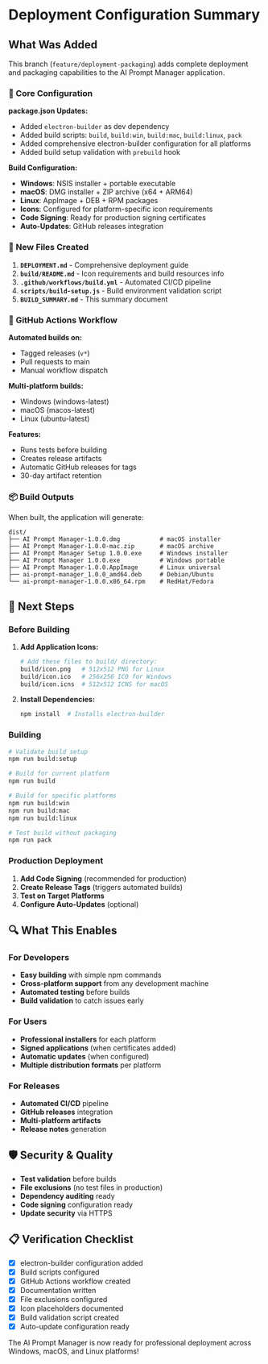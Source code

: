 # Deployment Configuration Summary

## What Was Added

This branch (`feature/deployment-packaging`) adds complete deployment and packaging capabilities to the AI Prompt Manager application.

### 🔧 Core Configuration

**package.json Updates:**
- Added `electron-builder` as dev dependency
- Added build scripts: `build`, `build:win`, `build:mac`, `build:linux`, `pack`
- Added comprehensive electron-builder configuration for all platforms
- Added build setup validation with `prebuild` hook

**Build Configuration:**
- **Windows**: NSIS installer + portable executable
- **macOS**: DMG installer + ZIP archive (x64 + ARM64)
- **Linux**: AppImage + DEB + RPM packages
- **Icons**: Configured for platform-specific icon requirements
- **Code Signing**: Ready for production signing certificates
- **Auto-Updates**: GitHub releases integration

### 📁 New Files Created

1. **`DEPLOYMENT.md`** - Comprehensive deployment guide
2. **`build/README.md`** - Icon requirements and build resources info
3. **`.github/workflows/build.yml`** - Automated CI/CD pipeline
4. **`scripts/build-setup.js`** - Build environment validation script
5. **`BUILD_SUMMARY.md`** - This summary document

### 🚀 GitHub Actions Workflow

**Automated builds on:**
- Tagged releases (`v*`)
- Pull requests to main
- Manual workflow dispatch

**Multi-platform builds:**
- Windows (windows-latest)
- macOS (macos-latest) 
- Linux (ubuntu-latest)

**Features:**
- Runs tests before building
- Creates release artifacts
- Automatic GitHub releases for tags
- 30-day artifact retention

### 📦 Build Outputs

When built, the application will generate:

```
dist/
├── AI Prompt Manager-1.0.0.dmg           # macOS installer
├── AI Prompt Manager-1.0.0-mac.zip       # macOS archive  
├── AI Prompt Manager Setup 1.0.0.exe     # Windows installer
├── AI Prompt Manager 1.0.0.exe           # Windows portable
├── AI Prompt Manager-1.0.0.AppImage      # Linux universal
├── ai-prompt-manager_1.0.0_amd64.deb     # Debian/Ubuntu
└── ai-prompt-manager-1.0.0.x86_64.rpm    # RedHat/Fedora
```

## 🎯 Next Steps

### Before Building

1. **Add Application Icons:**
   ```bash
   # Add these files to build/ directory:
   build/icon.png   # 512x512 PNG for Linux
   build/icon.ico   # 256x256 ICO for Windows  
   build/icon.icns  # 512x512 ICNS for macOS
   ```

2. **Install Dependencies:**
   ```bash
   npm install  # Installs electron-builder
   ```

### Building

```bash
# Validate build setup
npm run build:setup

# Build for current platform
npm run build

# Build for specific platforms
npm run build:win
npm run build:mac  
npm run build:linux

# Test build without packaging
npm run pack
```

### Production Deployment

1. **Add Code Signing** (recommended for production)
2. **Create Release Tags** (triggers automated builds)
3. **Test on Target Platforms**
4. **Configure Auto-Updates** (optional)

## 🔍 What This Enables

### For Developers
- **Easy building** with simple npm commands
- **Cross-platform support** from any development machine
- **Automated testing** before builds
- **Build validation** to catch issues early

### For Users
- **Professional installers** for each platform
- **Signed applications** (when certificates added)
- **Automatic updates** (when configured)
- **Multiple distribution formats** per platform

### For Releases
- **Automated CI/CD** pipeline
- **GitHub releases** integration  
- **Multi-platform artifacts**
- **Release notes** generation

## 🛡️ Security & Quality

- **Test validation** before builds
- **File exclusions** (no test files in production)
- **Dependency auditing** ready
- **Code signing** configuration ready
- **Update security** via HTTPS

## 📋 Verification Checklist

- [x] electron-builder configuration added
- [x] Build scripts configured
- [x] GitHub Actions workflow created
- [x] Documentation written
- [x] File exclusions configured
- [x] Icon placeholders documented
- [x] Build validation script created
- [x] Auto-update configuration ready

The AI Prompt Manager is now ready for professional deployment across Windows, macOS, and Linux platforms!